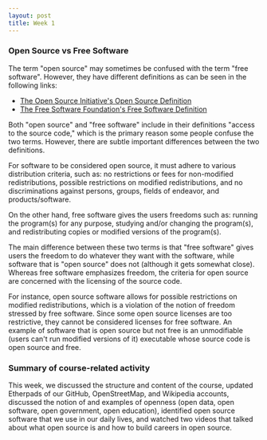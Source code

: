 ```yaml
---
layout: post
title: Week 1
---
```


### Open Source vs Free Software

The term "open source" may sometimes be confused with the term "free software".
However, they have different definitions as can be seen in the following links:
- <a href="https://opensource.org/osd" target="_blank">The Open Source Initiative's Open Source Definition</a>
- <a href="https://www.gnu.org/philosophy/free-sw.html" target="_blank">The Free Software Foundation's Free Software Definition</a>

Both "open source" and "free software" include in their definitions "access to the source code,"
which is the primary reason some people confuse the two terms. However, there are subtle important
differences between the two definitions.

For software to be considered open source, it must adhere to various distribution criteria, such as:
no restrictions or fees for non-modified redistributions, possible restrictions on modified redistributions,
and no discriminations against persons, groups, fields of endeavor, and products/software.

On the other hand, free software gives the users freedoms such as:
running the program(s) for any purpose, studying and/or changing the program(s), and redistributing copies
or modified versions of the program(s).

The main difference between these two terms is that "free software" gives users the freedom to do whatever they
want with the software, while software that is "open source" does not (although it gets somewhat close). Whereas
free software emphasizes freedom, the criteria for open source are concerned with the licensing of the source code.

For instance, open source software allows for possible restrictions on modified redistributions, which is a violation
of the notion of freedom stressed by free software. Since some open source licenses are too restrictive, they cannot be
considered licenses for free software. An example of software that is open source but not free is an unmodifiable (users
can't run modified versions of it) executable whose source code is open source and free.

### Summary of course-related activity

This week, we discussed the structure and content of the course, updated Etherpads of our GitHub, OpenStreetMap,
and Wikipedia accounts, discussed the notion of and examples of openness (open data, open software, open government,
open education), identified open source software that we use in our daily lives, and watched two videos that talked
about what open source is and how to build careers in open source.
